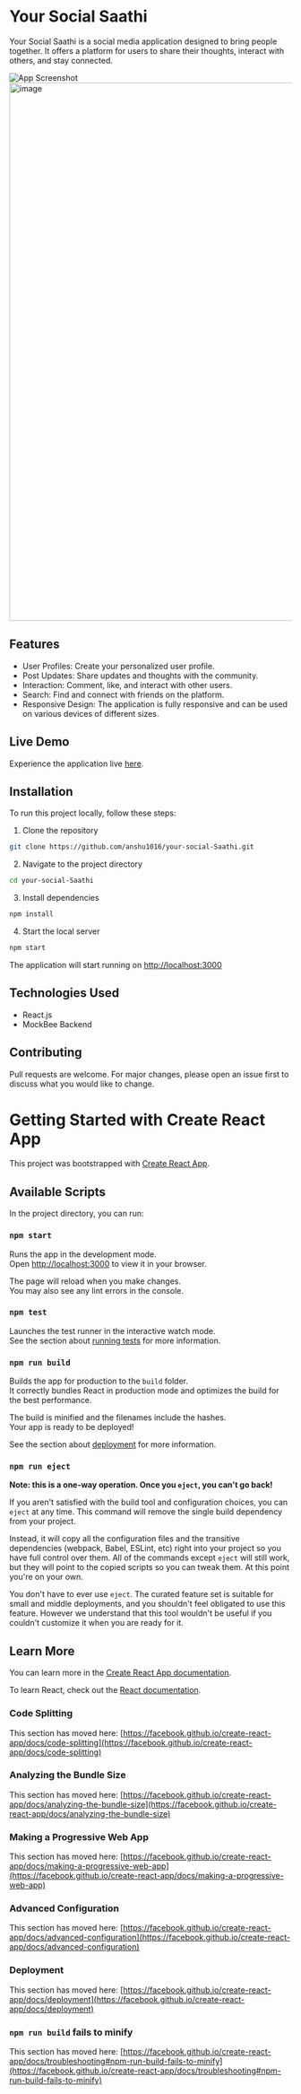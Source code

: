 
# Your Social Saathi

Your Social Saathi is a social media application designed to bring people together. It offers a platform for users to share their thoughts, interact with others, and stay connected.

![App Screenshot](./assets/app_screenshot.png)
<img width="960" alt="image" src="https://github.com/anshu1016/your-social-Saathi/assets/69161719/b13a7953-63e5-4ff6-9027-26da9ce617a2">


## Features

- User Profiles: Create your personalized user profile.
- Post Updates: Share updates and thoughts with the community.
- Interaction: Comment, like, and interact with other users.
- Search: Find and connect with friends on the platform.
- Responsive Design: The application is fully responsive and can be used on various devices of different sizes.

## Live Demo

Experience the application live [here](https://your-social-saathi.vercel.app/).

## Installation

To run this project locally, follow these steps:

1. Clone the repository

```bash
git clone https://github.com/anshu1016/your-social-Saathi.git
```

2. Navigate to the project directory

```bash
cd your-social-Saathi
```

3. Install dependencies

```bash
npm install
```

4. Start the local server

```bash
npm start
```

The application will start running on [http://localhost:3000](http://localhost:3000)

## Technologies Used

- React.js
- MockBee Backend




## Contributing

Pull requests are welcome. For major changes, please open an issue first to discuss what you would like to change.



# Getting Started with Create React App

This project was bootstrapped with [Create React App](https://github.com/facebook/create-react-app).

## Available Scripts

In the project directory, you can run:

### `npm start`

Runs the app in the development mode.\
Open [http://localhost:3000](http://localhost:3000) to view it in your browser.

The page will reload when you make changes.\
You may also see any lint errors in the console.

### `npm test`

Launches the test runner in the interactive watch mode.\
See the section about [running tests](https://facebook.github.io/create-react-app/docs/running-tests) for more information.

### `npm run build`

Builds the app for production to the `build` folder.\
It correctly bundles React in production mode and optimizes the build for the best performance.

The build is minified and the filenames include the hashes.\
Your app is ready to be deployed!

See the section about [deployment](https://facebook.github.io/create-react-app/docs/deployment) for more information.

### `npm run eject`

**Note: this is a one-way operation. Once you `eject`, you can't go back!**

If you aren't satisfied with the build tool and configuration choices, you can `eject` at any time. This command will remove the single build dependency from your project.

Instead, it will copy all the configuration files and the transitive dependencies (webpack, Babel, ESLint, etc) right into your project so you have full control over them. All of the commands except `eject` will still work, but they will point to the copied scripts so you can tweak them. At this point you're on your own.

You don't have to ever use `eject`. The curated feature set is suitable for small and middle deployments, and you shouldn't feel obligated to use this feature. However we understand that this tool wouldn't be useful if you couldn't customize it when you are ready for it.

## Learn More

You can learn more in the [Create React App documentation](https://facebook.github.io/create-react-app/docs/getting-started).

To learn React, check out the [React documentation](https://reactjs.org/).

### Code Splitting

This section has moved here: [https://facebook.github.io/create-react-app/docs/code-splitting](https://facebook.github.io/create-react-app/docs/code-splitting)

### Analyzing the Bundle Size

This section has moved here: [https://facebook.github.io/create-react-app/docs/analyzing-the-bundle-size](https://facebook.github.io/create-react-app/docs/analyzing-the-bundle-size)

### Making a Progressive Web App

This section has moved here: [https://facebook.github.io/create-react-app/docs/making-a-progressive-web-app](https://facebook.github.io/create-react-app/docs/making-a-progressive-web-app)

### Advanced Configuration

This section has moved here: [https://facebook.github.io/create-react-app/docs/advanced-configuration](https://facebook.github.io/create-react-app/docs/advanced-configuration)

### Deployment

This section has moved here: [https://facebook.github.io/create-react-app/docs/deployment](https://facebook.github.io/create-react-app/docs/deployment)

### `npm run build` fails to minify

This section has moved here: [https://facebook.github.io/create-react-app/docs/troubleshooting#npm-run-build-fails-to-minify](https://facebook.github.io/create-react-app/docs/troubleshooting#npm-run-build-fails-to-minify)

